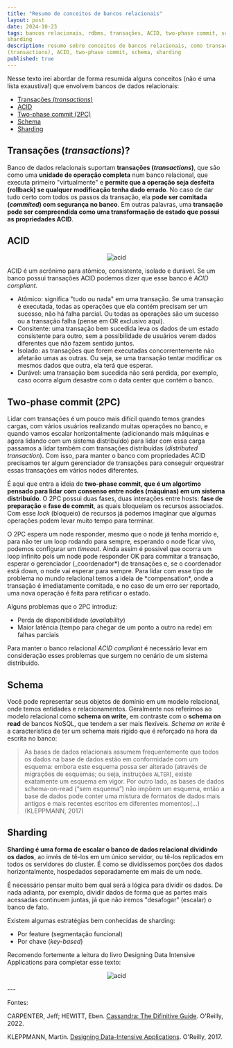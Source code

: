```yaml
---
title: "Resumo de conceitos de bancos relacionais"
layout: post
date: 2024-10-23
tags: bancos relacionais, rdbms, transações, ACID, two-phase commit, schema,
sharding
description: resumo sobre conceitos de bancos relacionais, como transações 
(transactions), ACID, two-phase commit, schema, sharding
published: true
---
```


Nesse texto irei abordar de forma resumida alguns conceitos (não é uma lista
exaustiva!) que envolvem bancos de dados relacionais:

- [Transações (_transactions_)](#1)
- [ACID](#2)
- [Two-phase commit (2PC)](#3)
- [Schema](#4)
- [Sharding](#4)

## <a name="1"></a>Transações (_transactions_)?

Banco de dados relacionais suportam **transações (_transactions_)**, que são
como uma **unidade de operação completa** num banco relacional, que executa
primeiro "virtualmente" e **permite que a operação seja desfeita (rollback) se
qualquer modificação tenha dado errado**. No caso de dar tudo certo com todos os
passos da transação, ela **pode ser comitada (_commited_) com segurança no banco**.
Em outras palavras, uma **transação pode ser compreendida como uma transformação
de estado que possui as propriedades ACID**.

## <a name="2"></a>ACID

<p align="center">
<img alt="acid" src="../../../assets/images/2/acid.png"/>
</p>

ACID é um acrônimo para atômico, consistente, isolado e durável. Se um banco
possui transações ACID podemos dizer que esse banco é _ACID compliant_.

- Atômico: significa "tudo ou nada" em uma transação. Se uma transação é executada,
  todas as operações que ela contém precisam ser um sucesso, não há falha parcial.
  Ou todas as operações são um sucesso ou a transação falha (pense em OR exclusivo
  aqui).
- Consitente: uma transação bem sucedida leva os dados de um estado consistente
  para outro, sem a possibilidade de usuários verem dados diferentes que não
  fazem sentido juntos.
- Isolado: as transações que forem executadas concorrentemente não afetarão umas
  as outras. Ou seja, se uma transação tentar modificar os mesmos dados que outra,
  ela terá que esperar.
- Durável: uma transação bem sucedida não será perdida, por exemplo, caso ocorra
  algum desastre com o data center que contém o banco.

## <a name="3"></a>Two-phase commit (2PC)

Lidar com transações é um pouco mais difícil quando temos grandes cargas, com
vários usuários realizando muitas operações no banco, e quando vamos escalar
horizontalmente (adicionando mais máquinas e agora lidando com um sistema
distribuído) para lidar com essa carga passamos a lidar também com transações
distribuídas (_distributed transaction_). Com isso, para manter o banco com
propriedades ACID precisamos ter algum gerenciador de transações para conseguir
orquestrar essas transações em vários nodes diferentes.

É aqui que entra a ideia de **two-phase commit, que é um algortimo pensado para
lidar com consenso entre nodes (máquinas) em um sistema distribuído**. O 2PC
possui duas fases, duas interações entre hosts: **fase de preparação** e **fase
de commit**, as quais bloqueiam os recursos associados. Com esse _lock_ (bloqueio)
de recursos já podemos imaginar que algumas operações podem levar muito tempo para
terminar.

O 2PC espera um node responder, mesmo que o node já tenha morrido e, para não ter
um loop rodando para sempre, esperando o node ficar vivo, podemos configurar um
_timeout_. Ainda assim é possivel que ocorra um loop infinito pois um node pode responder
OK para commitar a transação, esperar o gerenciador (\_coordenador*) de transações e,
se o coordenador está down, o node vai esperar para sempre. Para lidar com esse
tipo de problema no mundo relacional temos a ideia de *compensation\*, onde a
transação é imediatamente comitada, e no caso de um erro ser reportado, uma nova
operação é feita para retificar o estado.

Alguns problemas que o 2PC introduz:

- Perda de disponibilidade (_availability_)
- Maior latência (tempo para chegar de um ponto a outro na rede) em falhas parciais

Para manter o banco relacional _ACID compliant_ é necessário levar em consideração
esses problemas que surgem no cenário de um sistema distribuído.

## <a name="4"></a>Schema

Você pode representar seus objetos de domínio em um modelo relacional, onde temos
entidades e relacionamentos. Geralmente nos referimos ao modelo relacional como
**schema on write**, em contraste com o **schema on read** de bancos NoSQL, que
tendem a ser mais flexíveis. _Schema on write_ é a característica de ter um
schema mais rígido que é reforçado na hora da escrita no banco:

> As bases de dados relacionais assumem frequentemente que todos os dados na base
> de dados estão em conformidade com um esquema: embora este esquema possa ser
> alterado (através de migrações de esquemas; ou seja, instruções `ALTER`), existe
> exatamente um esquema em vigor. Por outro lado, as bases de dados schema-on-read
> (“sem esquema”) não impõem um esquema, então a base de dados pode conter uma
> mistura de formatos de dados mais antigos e mais recentes escritos em diferentes
> momentos(...) (KLEPPMANN, 2017)

## <a name="5"></a>Sharding

**Sharding é uma forma de escalar o banco de dados relacional dividindo os dados**,
ao invés de tê-los em um único servidor, ou tê-los replicados em todos os servidores
do cluster. É como se dividíssemos porções dos dados horizontalmente, hospedados
separadamente em mais de um node.

É necessário pensar muito bem qual será a lógica para dividir os dados. De nada
adianta, por exemplo, dividir dados de forma que as partes mais acessadas continuem
juntas, já que não iremos "desafogar" (escalar) o banco de fato.

Existem algumas estratégias bem conhecidas de sharding:

- Por feature (segmentação funcional)
- Por chave (_key-based_)

Recomendo fortemente a leitura do livro Designing Data Intensive Applications para
completar esse texto:

<p align="center">
<img alt="acid" src="../../../assets/images/2/designing-data-intensive-applications.png"/>
</p>
---

Fontes:

CARPENTER, Jeff; HEWITT, Eben. [Cassandra: The Difinitive Guide](https://www.amazon.com.br/Cassandra-Definitive-Guide-Revised-English-ebook/dp/B09R2BVFB1/ref=tmm_kin_swatch_0?_encoding=UTF8&dib_tag=se&dib=eyJ2IjoiMSJ9.6zE2HqOAmHI71tyWkGZRDbLPTVrs-GbLZBOVO4zVkXBUEH3ctz8FfXt05MjA4CO2S8fnSYljlMHa8nClsN4iL3ywFW5EwS_HmtLS10Wg8_sqrX3Wx80y6ObXr73DEps1DHnYOyG7i237Qi5p5jyMD0j_1GpC5Es-d8gdXkVzM0B_HtFHtodOr3S8abb0BZwS6SxF_01I5r9795odj2MzwNWxq70m9qHKp17jfQwuCpusLv36CH-BQKp4_VEiZnTq-69CeJRJ773JYazTAykwViGnLMr0XcDidwWQEtZNlGg.6drW06ZASw4T1RAl41weZ1UXAU2Fi2q-uIMgIlf6_-w&qid=1729416247&sr=8-1). O'Reilly, 2022.

KLEPPMANN, Martin. [Designing Data-Intensive Applications](https://www.amazon.com.br/Designing-Data-Intensive-Applications-Reliable-Maintainable-ebook/dp/B06XPJML5D/ref=tmm_kin_swatch_0?_encoding=UTF8&dib_tag=se&dib=eyJ2IjoiMSJ9.5pF53c-4K5lBHgnp-yQa_RJqJfJfPBVyDbdON_9Uqa6GrLYGUQ2pqldnzPh0j8kRTLevdzrF8EseH1lUO7IbFLNQwsJVPs9JQTpBzuD8D_Iv6wY54Mu9j3KGdUDt9z8rE2w3iqoqah8RAxd-S5FqB-fNN6RC1X005uYmHxBIgX56gpYuK28W08MAeoVkHt1YVKfJBhWxZnCTSEC2DfMVvRMpxnMjqVdU7TIGyzvhgx3zfHGygMbP_O0SR0jxDmR26VB7o5vOT7vPejc8xhzKJd_kcfUdT8LhuxCaRsH3zWg.LcAAww-jCWt1_AFannzv6PZ49ZiksTv1LGD_vywgoXQ&qid=1729446561&sr=8-1). O'Reilly, 2017.
